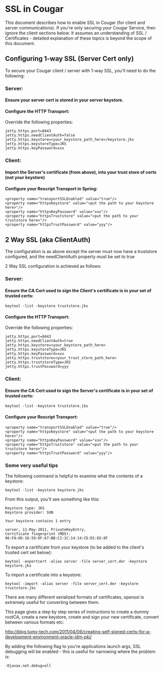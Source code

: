 ---
---
# SSL in Cougar

This document describes how to enable SSL in Cougar (for client and server communications).  If you're only securing
your Cougar Service, then ignore the client sections below.  It assumes an understanding of SSL / Certificates - detailed 
explanation of these topics is beyond the scope of this document.

## Configuring 1-way SSL (Server Cert only) 

To secure your Cougar client / server with 1-way SSL, you'll need to do the following:

### Server:

#### Ensure your server cert is stored in your server keystore.  
	
#### Configure the HTTP Transport:

Override the following properties:

```
jetty.https.port=8443
jetty.https.needClientAuth=false
jetty.https.keystore=<your_keystore_path_here>/keystore.jks
jetty.https.keystoreType=JKS
jetty.https.keyPassword=xxx
```

### Client:

#### Import the Server's certificate (from above), into your trust store of certs (not your keystore)

#### Configure your Rescript Transport in Spring:

```
<property name="transportSSLEnabled" value="true"/>
<property name="httpsKeystore" value="<put the path to your keystore here>"/>
<property name="httpsKeyPassword" value="xxx"/>
<property name="httpsTruststore" value="<put the path to your truststore here>"/>
<property name="httpsTrustPassword" value="yyy"/>
```

## 2 Way SSL (aka ClientAuth)

The configuration is as above except the server must now have a truststore configured, and the needClientAuth property 
must be set to true

2 Way SSL configuration is achieved as follows:

### Server:

#### Ensure the CA Cert used to sign the Client's certificate is in your set of trusted certs:

```keytool -list -keystore truststore.jks```

#### Configure the HTTP Transport:

Override the following properties:

```
jetty.https.port=8443
jetty.https.needClientAuth=true
jetty.https.keystore=<your_keystore_path_here>
jetty.https.keystoreType=JKS
jetty.https.keyPassword=xxx
jetty.https.truststore=<your_trust_store_path_here>
jetty.https.truststoreType=JKS
jetty.https.trustPassword=yyy
```
		

### Client:

#### Ensure the CA Cert used to sign the Server's certificate is in your set of trusted certs:

```keytool -list -keystore truststore.jks```

#### Configure your Rescript Transport:

```
<property name="transportSSLEnabled" value="true"/>
<property name="httpsKeystore" value="<put the path to your keystore here>"/>
<property name="httpsKeyPassword" value="xxx"/>
<property name="httpsTruststore" value="<put the path to your truststore here>"/>
<property name="httpsTrustPassword" value="yyy"/>
```

### Some very useful tips

The following command is helpful to examine what the contents of a keystore:

```keytool -list -keystore keystore.jks```

From this output, you'll see something like this:

```		
Keystore type: JKS
Keystore provider: SUN

Your keystore contains 1 entry

server, 11-May-2011, PrivateKeyEntry, 
Certificate fingerprint (MD5): 96:F8:6D:16:59:6F:67:BB:C2:1C:14:14:CD:D1:E6:8F
```

To export a certificate from your keystore (to be added to the client's trusted cert set below):

```keytool -exportcert -alias server -file server_cert.der -keystore keystore.jks```

To import a certificate into a keystore:

```keytool -import -alias server -file server_cert.der -keystore truststore.jks```

There are many different serialized formats of certificates, openssl is extremely useful for converting between them.

This page gives a step by step series of instructions to create a dummy rootCA, create a new keystore, create and sign 
your new certificate, convert between various formats etc:

http://blog.tumy-tech.com/2011/04/06/creating-self-signed-certs-for-a-development-environment-oracle-idm-pki/

By adding the following flag to you're applications launch args, SSL debugging will be enabled - this is useful for narrowing 
where the problem is:

```-Djavax.net.debug=all```


